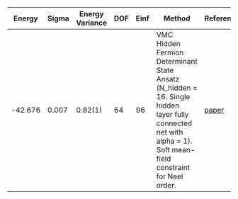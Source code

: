 | Energy  | Sigma | Energy Variance | DOF | Einf | Method                                                       | Reference |
|---------|-------|-----------------|-----|------|--------------------------------------------------------------|-----------|
| -42.676 | 0.007 | 0.82(1)         | 64  | 96   | VMC Hidden Fermion Determinant State Ansatz (N_hidden = 16. Single hidden layer fully connected net with alpha = 1). Soft mean-field constraint for Neel order. | [paper](https://www.pnas.org/doi/full/10.1073/pnas.2122059119) |
